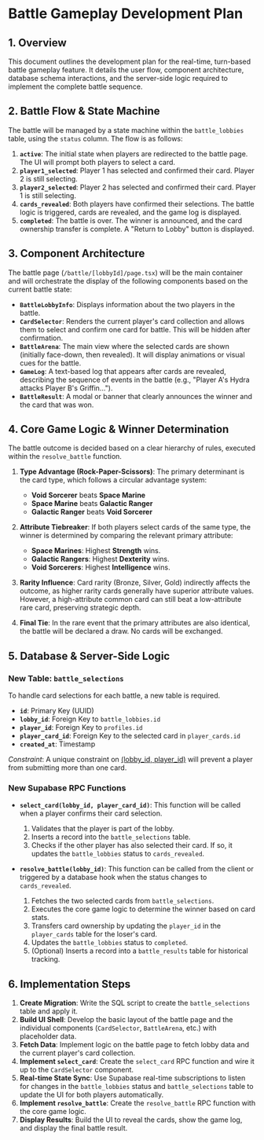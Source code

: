 # Battle Gameplay Development Plan

## 1. Overview

This document outlines the development plan for the real-time, turn-based battle gameplay feature. It details the user flow, component architecture, database schema interactions, and the server-side logic required to implement the complete battle sequence.

## 2. Battle Flow & State Machine

The battle will be managed by a state machine within the `battle_lobbies` table, using the `status` column. The flow is as follows:

1.  **`active`**: The initial state when players are redirected to the battle page. The UI will prompt both players to select a card.
2.  **`player1_selected`**: Player 1 has selected and confirmed their card. Player 2 is still selecting.
3.  **`player2_selected`**: Player 2 has selected and confirmed their card. Player 1 is still selecting.
4.  **`cards_revealed`**: Both players have confirmed their selections. The battle logic is triggered, cards are revealed, and the game log is displayed.
5.  **`completed`**: The battle is over. The winner is announced, and the card ownership transfer is complete. A "Return to Lobby" button is displayed.

## 3. Component Architecture

The battle page (`/battle/[lobbyId]/page.tsx`) will be the main container and will orchestrate the display of the following components based on the current battle state:

-   **`BattleLobbyInfo`**: Displays information about the two players in the battle.
-   **`CardSelector`**: Renders the current player's card collection and allows them to select and confirm one card for battle. This will be hidden after confirmation.
-   **`BattleArena`**: The main view where the selected cards are shown (initially face-down, then revealed). It will display animations or visual cues for the battle.
-   **`GameLog`**: A text-based log that appears after cards are revealed, describing the sequence of events in the battle (e.g., "Player A's Hydra attacks Player B's Griffin...").
-   **`BattleResult`**: A modal or banner that clearly announces the winner and the card that was won.

## 4. Core Game Logic & Winner Determination

The battle outcome is decided based on a clear hierarchy of rules, executed within the `resolve_battle` function.

1.  **Type Advantage (Rock-Paper-Scissors)**: The primary determinant is the card type, which follows a circular advantage system:
    -   **Void Sorcerer** beats **Space Marine**
    -   **Space Marine** beats **Galactic Ranger**
    -   **Galactic Ranger** beats **Void Sorcerer**

2.  **Attribute Tiebreaker**: If both players select cards of the same type, the winner is determined by comparing the relevant primary attribute:
    -   **Space Marines**: Highest **Strength** wins.
    -   **Galactic Rangers**: Highest **Dexterity** wins.
    -   **Void Sorcerers**: Highest **Intelligence** wins.

3.  **Rarity Influence**: Card rarity (Bronze, Silver, Gold) indirectly affects the outcome, as higher rarity cards generally have superior attribute values. However, a high-attribute common card can still beat a low-attribute rare card, preserving strategic depth.

4.  **Final Tie**: In the rare event that the primary attributes are also identical, the battle will be declared a draw. No cards will be exchanged.

## 5. Database & Server-Side Logic

### New Table: `battle_selections`

To handle card selections for each battle, a new table is required.

-   **`id`**: Primary Key (UUID)
-   **`lobby_id`**: Foreign Key to `battle_lobbies.id`
-   **`player_id`**: Foreign Key to `profiles.id`
-   **`player_card_id`**: Foreign Key to the selected card in `player_cards.id`
-   **`created_at`**: Timestamp

*Constraint*: A unique constraint on [(lobby_id, player_id)](cci:1://file:///f:/Github/NeoGorilla/ABT-v1/booster-game/src/components/game/RealtimeChallengeNotifier.tsx:71:12-71:70) will prevent a player from submitting more than one card.

### New Supabase RPC Functions

-   **`select_card(lobby_id, player_card_id)`**: This function will be called when a player confirms their card selection.
    1.  Validates that the player is part of the lobby.
    2.  Inserts a record into the `battle_selections` table.
    3.  Checks if the other player has also selected their card. If so, it updates the `battle_lobbies` status to `cards_revealed`.

-   **`resolve_battle(lobby_id)`**: This function can be called from the client or triggered by a database hook when the status changes to `cards_revealed`.
    1.  Fetches the two selected cards from `battle_selections`.
    2.  Executes the core game logic to determine the winner based on card stats.
    3.  Transfers card ownership by updating the `player_id` in the `player_cards` table for the loser's card.
    4.  Updates the `battle_lobbies` status to `completed`.
    5.  (Optional) Inserts a record into a `battle_results` table for historical tracking.

## 6. Implementation Steps

1.  **Create Migration**: Write the SQL script to create the `battle_selections` table and apply it.
2.  **Build UI Shell**: Develop the basic layout of the battle page and the individual components (`CardSelector`, `BattleArena`, etc.) with placeholder data.
3.  **Fetch Data**: Implement logic on the battle page to fetch lobby data and the current player's card collection.
4.  **Implement `select_card`**: Create the `select_card` RPC function and wire it up to the `CardSelector` component.
5.  **Real-time State Sync**: Use Supabase real-time subscriptions to listen for changes in the `battle_lobbies` status and `battle_selections` table to update the UI for both players automatically.
6.  **Implement `resolve_battle`**: Create the `resolve_battle` RPC function with the core game logic.
7.  **Display Results**: Build the UI to reveal the cards, show the game log, and display the final battle result.